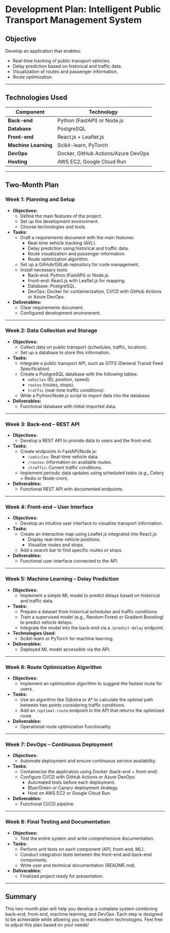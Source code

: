 # Development Plan: Intelligent Public Transport Management System

## Objective
Develop an application that enables:
- Real-time tracking of public transport vehicles.
- Delay prediction based on historical and traffic data.
- Visualization of routes and passenger information.
- Route optimization.

---

## Technologies Used

| Component           | Technology                          |
|---------------------|--------------------------------------|
| **Back-end**        | Python (FastAPI) or Node.js         |
| **Database**        | PostgreSQL                          |
| **Front-end**       | React.js + Leaflet.js               |
| **Machine Learning**| Scikit-learn, PyTorch               |
| **DevOps**          | Docker, GitHub Actions/Azure DevOps |
| **Hosting**         | AWS EC2, Google Cloud Run           |

---

## Two-Month Plan

### Week 1: Planning and Setup
- **Objectives:**
  - Define the main features of the project.
  - Set up the development environment.
  - Choose technologies and tools.
- **Tasks:**
  - Draft a requirements document with the main features:
    - Real-time vehicle tracking (AVL).
    - Delay prediction using historical and traffic data.
    - Route visualization and passenger information.
    - Route optimization algorithm.
  - Set up a GitHub/GitLab repository for code management.
  - Install necessary tools:
    - Back-end: Python (FastAPI) or Node.js.
    - Front-end: React.js with Leaflet.js for mapping.
    - Database: PostgreSQL.
    - DevOps: Docker for containerization, CI/CD with GitHub Actions or Azure DevOps.
- **Deliverables:**
  - Clear requirements document.
  - Configured development environment.

---

### Week 2: Data Collection and Storage
- **Objectives:**
  - Collect data on public transport (schedules, traffic, location).
  - Set up a database to store this information.
- **Tasks:**
  - Integrate a public transport API, such as GTFS (General Transit Feed Specification).
  - Create a PostgreSQL database with the following tables:
    - `vehicles` (ID, position, speed).
    - `routes` (routes, stops).
    - `traffic` (real-time traffic conditions).
  - Write a Python/Node.js script to import data into the database.
- **Deliverables:**
  - Functional database with initial imported data.

---

### Week 3: Back-end – REST API
- **Objectives:**
  - Develop a REST API to provide data to users and the front-end.
- **Tasks:**
  - Create endpoints in FastAPI/Node.js:
    - `/vehicles`: Real-time vehicle data.
    - `/routes`: Information on available routes.
    - `/traffic`: Current traffic conditions.
  - Implement periodic data updates using scheduled tasks (e.g., Celery + Redis or Node-cron).
- **Deliverables:**
  - Functional REST API with documented endpoints.

---

### Week 4: Front-end – User Interface
- **Objectives:**
  - Develop an intuitive user interface to visualize transport information.
- **Tasks:**
  - Create an interactive map using Leaflet.js integrated into React.js:
    - Display real-time vehicle positions.
    - Visualize routes and stops.
  - Add a search bar to find specific routes or stops.
- **Deliverables:**
  - Functional user interface connected to the API.

---

### Week 5: Machine Learning – Delay Prediction
- **Objectives:**
  - Implement a simple ML model to predict delays based on historical and traffic data.
- **Tasks:**
  - Prepare a dataset from historical schedules and traffic conditions.
  - Train a supervised model (e.g., Random Forest or Gradient Boosting) to predict vehicle delays.
  - Integrate the model into the back-end via a `/predict-delay` endpoint.
- **Technologies Used:** 
  - Scikit-learn or PyTorch for machine learning.
- **Deliverables:** 
  - Deployed ML model accessible via the API.

---

### Week 6: Route Optimization Algorithm
- **Objectives:** 
  - Implement an optimization algorithm to suggest the fastest route for users.
- **Tasks:** 
  - Use an algorithm like Dijkstra or A* to calculate the optimal path between two points considering traffic conditions.
  - Add an `/optimal-route` endpoint in the API that returns the optimized route.
- **Deliverables:** 
  - Operational route optimization functionality.

---

### Week 7: DevOps – Continuous Deployment
- **Objectives:** 
  - Automate deployment and ensure continuous service availability.
- **Tasks:** 
  - Containerize the application using Docker (back-end + front-end).
  - Configure CI/CD with GitHub Actions or Azure DevOps:
    - Automated tests before each deployment.
    - Blue/Green or Canary deployment strategy.
    - Host on AWS EC2 or Google Cloud Run.
- **Deliverables:** 
  - Functional CI/CD pipeline.

---

### Week 8: Final Testing and Documentation
- **Objectives:** 
  - Test the entire system and write comprehensive documentation.
- **Tasks:** 
  - Perform unit tests on each component (API, front-end, ML).
  - Conduct integration tests between the front-end and back-end components.
  - Write user and technical documentation (README.md).
- **Deliverables:** 
  - Finalized project ready for presentation.

---

## Summary

This two-month plan will help you develop a complete system combining back-end, front-end, machine learning, and DevOps. Each step is designed to be achievable while allowing you to learn modern technologies. Feel free to adjust this plan based on your needs!
